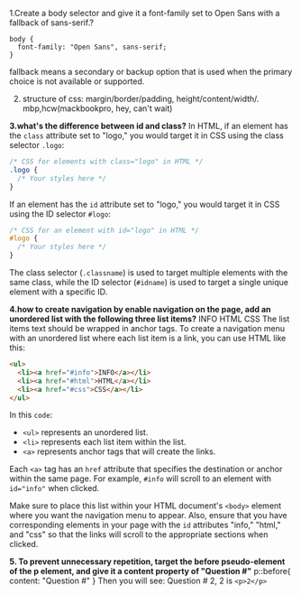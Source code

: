 1.Create a body selector and give it a font-family set to Open Sans with a fallback of sans-serif.? 
```
body {
  font-family: "Open Sans", sans-serif;
}
```

 fallback means  a secondary or backup option that is used when the primary choice is not available or supported.

 2. structure of css:  margin/border/padding, height/content/width/. mbp,hcw(mackbookpro, hey, can't wait)

**3.what's the difference between id and class?**
In HTML, if an element has the `class` attribute set to "logo," you would target it in CSS using the class selector `.logo`:

```css
/* CSS for elements with class="logo" in HTML */
.logo {
  /* Your styles here */
}
```

If an element has the `id` attribute set to "logo," you would target it in CSS using the ID selector `#logo`:

```css
/* CSS for an element with id="logo" in HTML */
#logo {
  /* Your styles here */
}
```

The class selector (`.classname`) is used to target multiple elements with the same class, while the ID selector (`#idname`) is used to target a single unique element with a specific ID.

**4.how to create navigation by enable navigation on the page, add an unordered list with the following three list items?**
INFO
HTML
CSS
The list items text should be wrapped in anchor tags.
To create a navigation menu with an unordered list where each list item is a link, you can use HTML like this:

```html
<ul>
  <li><a href="#info">INFO</a></li>
  <li><a href="#html">HTML</a></li>
  <li><a href="#css">CSS</a></li>
</ul>
```

In this `code`:

- `<ul>` represents an unordered list.
- `<li>` represents each list item within the list.
- `<a>` represents anchor tags that will create the links.

Each `<a>` tag has an `href` attribute that specifies the destination or anchor within the same page. For example, `#info` will scroll to an element with `id="info"` when clicked.

Make sure to place this list within your HTML document's `<body>` element where you want the navigation menu to appear. Also, ensure that you have corresponding elements in your page with the `id` attributes "info," "html," and "css" so that the links will scroll to the appropriate sections when clicked.


**5. To prevent unnecessary repetition, target the before pseudo-element of the p element, and give it a content property of "Question #"**
p::before{
  content: "Question #"
}
Then you will see: Question # 2,   2 is `<p>2</p>`

